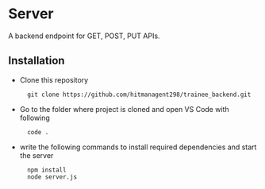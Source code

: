# Server 

A backend endpoint for GET, POST, PUT APIs.


## Installation

+ Clone this repository


        git clone https://github.com/hitmanagent298/trainee_backend.git


+ Go to the folder where project is cloned and open VS Code with following
        
        code .

+ write the following commands to install required dependencies and start the server

        npm install 
        node server.js
